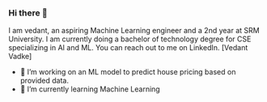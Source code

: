 ### Hi there 👋
I am vedant, an aspiring Machine Learning engineer and a 2nd year at SRM University. I am currently doing a bachelor of technology degree for CSE specializing in AI and ML.
You can reach out to me on LinkedIn. [Vedant Vadke]
- 🔭 I’m working on an ML model to predict house pricing based on provided data.
- 🌱 I’m currently learning Machine Learning
